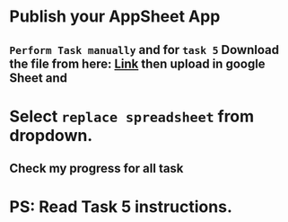 # Publish your AppSheet App

## `Perform Task manually` and for `task 5` Download the file  from here: [Link](https://github.com/AmanJain18/Arcade_Labs_Solutions/blob/main/Aug_Trivia/files/GSP1030.xlsx) then upload in google Sheet and 
# Select `replace spreadsheet` from dropdown.

## Check my progress for all task

# PS: Read Task 5 instructions.
